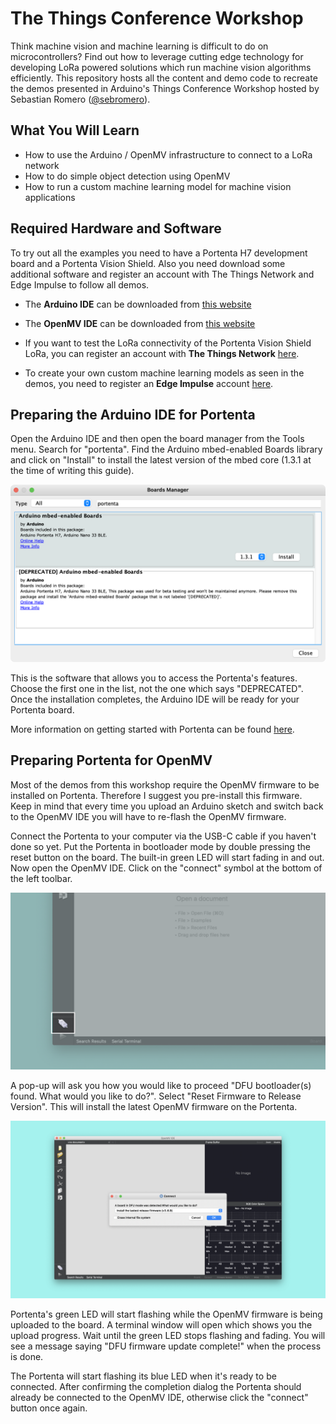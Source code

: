 # The Things Conference Workshop
Think machine vision and machine learning is difficult to do on microcontrollers? Find out how to leverage cutting edge technology for developing LoRa powered solutions which run machine vision algorithms efficiently.
This repository hosts all the content and demo code to recreate the demos presented in Arduino's Things Conference Workshop hosted by Sebastian Romero ([@sebromero](https://github.com/sebromero)).

## What You Will Learn
- How to use the Arduino / OpenMV infrastructure to connect to a LoRa network
- How to do simple object detection using OpenMV
- How to run a custom machine learning model for machine vision applications

## Required Hardware and Software
To try out all the examples you need to have a Portenta H7 development board and a Portenta Vision Shield. Also you need download some additional software and register an account with The Things Network and Edge Impulse to follow all demos.

- The **Arduino IDE** can be downloaded from [this website](https://www.arduino.cc/en/software)
- The **OpenMV IDE** can be downloaded from [this website](https://openmv.io/pages/download)

- If you want to test the LoRa connectivity of the Portenta Vision Shield LoRa, you can register an account with **The Things Network** [here](https://account.thethingsnetwork.org/register).
- To create your own custom machine learning models as seen in the demos, you need to register an **Edge Impulse** account [here](https://studio.edgeimpulse.com/).

## Preparing the Arduino IDE for Portenta
Open the Arduino IDE and then open the board manager from the Tools menu. Search for "portenta". Find the Arduino mbed-enabled Boards library and click on "Install" to install the latest version of the mbed core (1.3.1 at the time of writing this guide). 

![](./documentation/arduino-ide-board-manager.png)

This is the software that allows you to access the Portenta's features. Choose the first one in the list, not the one which says "DEPRECATED". Once the installation completes, the Arduino IDE will be ready for your Portenta board.

More information on getting started with Portenta can be found [here](https://www.arduino.cc/pro/tutorials/portenta-h7/por-ard-gs).

## Preparing Portenta for OpenMV
Most of the demos from this workshop require the OpenMV firmware to be installed on Portenta. Therefore I suggest you pre-install this firmware. Keep in mind that every time you upload an Arduino sketch and switch back to the OpenMV IDE you will have to re-flash the OpenMV firmware.

Connect the Portenta to your computer via the USB-C cable if you haven't done so yet. Put the Portenta in bootloader mode by double pressing the reset button on the board. The built-in green LED will start fading in and out. Now open the OpenMV IDE. Click on the "connect" symbol at the bottom of the left toolbar. 

![Click the connect button to attach the Portenta to the OpenMV IDE](documentation/por_openmv_click_connect.png)

A pop-up will ask you how you would like to proceed "DFU bootloader(s) found. What would you like to do?". Select "Reset Firmware to Release Version". This will install the latest OpenMV firmware on the Portenta. 

![Install the latest version of the OpenMV firmware](documentation/por_openmv_reset_firmware.png)

Portenta's green LED will start flashing while the OpenMV firmware is being uploaded to the board. A terminal window will open which shows you the upload progress. Wait until the green LED stops flashing and fading. You will see a message saying "DFU firmware update complete!" when the process is done.

The Portenta will start flashing its blue LED when it's ready to be connected. After confirming the completion dialog the Portenta should already be connected to the OpenMV IDE, otherwise click the "connect" button once again.